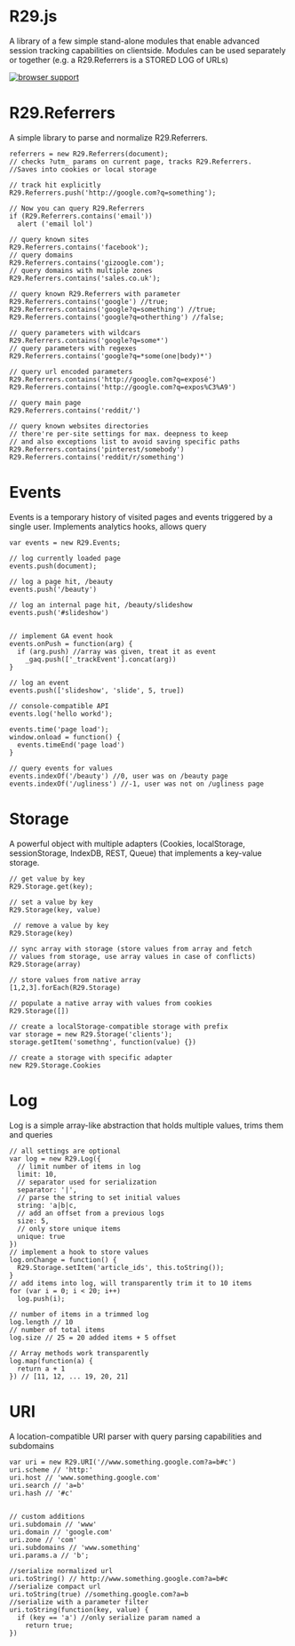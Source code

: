 R29.js
===

A library of a few simple stand-alone modules that enable advanced session tracking capabilities on clientside. Modules can be used separately or together (e.g. a R29.Referrers is a STORED LOG of URLs)

[![browser support](http://ci.testling.com/refinery29/referrer.png)](http://ci.testling.com/refinery29/referrer)


R29.Referrers
====

A simple library to parse and normalize R29.Referrers. 


    referrers = new R29.Referrers(document);
    // checks ?utm_ params on current page, tracks R29.Referrers. 
    //Saves into cookies or local storage

    // track hit explicitly
    R29.Referrers.push('http://google.com?q=something');

    // Now you can query R29.Referrers
    if (R29.Referrers.contains('email'))
      alert ('email lol')

    // query known sites
    R29.Referrers.contains('facebook');
    // query domains
    R29.Referrers.contains('gizoogle.com');
    // query domains with multiple zones
    R29.Referrers.contains('sales.co.uk');

    // query known R29.Referrers with parameter
    R29.Referrers.contains('google') //true;
    R29.Referrers.contains('google?q=something') //true;
    R29.Referrers.contains('google?q=otherthing') //false;

    // query parameters with wildcars
    R29.Referrers.contains('google?q=some*')
    // query parameters with regexes 
    R29.Referrers.contains('google?q=*some(one|body)*')

    // query url encoded parameters
    R29.Referrers.contains('http://google.com?q=exposé')
    R29.Referrers.contains('http://google.com?q=expos%C3%A9')

    // query main page
    R29.Referrers.contains('reddit/')

    // query known websites directories
    // there're per-site settings for max. deepness to keep
    // and also exceptions list to avoid saving specific paths 
    R29.Referrers.contains('pinterest/somebody')
    R29.Referrers.contains('reddit/r/something')


Events
===

Events is a temporary history of visited pages and events triggered by a single user. Implements analytics hooks, allows query 


    var events = new R29.Events;

    // log currently loaded page
    events.push(document);

    // log a page hit, /beauty
    events.push('/beauty')

    // log an internal page hit, /beauty/slideshow
    events.push('#slideshow')


    // implement GA event hook
    events.onPush = function(arg) {
      if (arg.push) //array was given, treat it as event
        _gaq.push(['_trackEvent'].concat(arg))
    }

    // log an event
    events.push(['slideshow', 'slide', 5, true])

    // console-compatible API
    events.log('hello workd');

    events.time('page load');
    window.onload = function() {
      events.timeEnd('page load')
    }
    
    // query events for values
    events.indexOf('/beauty') //0, user was on /beauty page
    events.indexOf('/ugliness') //-1, user was not on /ugliness page
    
    


Storage
===

A powerful object with multiple adapters (Cookies, localStorage, sessionStorage, IndexDB, REST, Queue) that implements a key-value storage.

      
    // get value by key
    R29.Storage.get(key);
   
    // set a value by key
    R29.Storage(key, value)

     // remove a value by key
    R29.Storage(key)

    // sync array with storage (store values from array and fetch 
    // values from storage, use array values in case of conflicts)
    R29.Storage(array)

    // store values from native array
    [1,2,3].forEach(R29.Storage)

    // populate a native array with values from cookies
    R29.Storage([]) 
   
    // create a localStorage-compatible storage with prefix
    var storage = new R29.Storage('clients');
    storage.getItem('somethng', function(value) {})

    // create a storage with specific adapter
    new R29.Storage.Cookies



Log
===

Log is a simple array-like abstraction that holds multiple values, trims them and queries

    // all settings are optional
    var log = new R29.Log({
      // limit number of items in log
      limit: 10,
      // separator used for serialization
      separator: '|',
      // parse the string to set initial values
      string: 'a|b|c,
      // add an offset from a previous logs
      size: 5,
      // only store unique items
      unique: true
    })
    // implement a hook to store values
    log.onChange = function() {
      R29.Storage.setItem('article_ids', this.toString());
    }
    // add items into log, will transparently trim it to 10 items
    for (var i = 0; i < 20; i++) 
      log.push(i);

    // number of items in a trimmed log 
    log.length // 10
    // number of total items
    log.size // 25 = 20 added items + 5 offset

    // Array methods work transparently
    log.map(function(a) {
      return a + 1
    }) // [11, 12, ... 19, 20, 21]



URI
===

A location-compatible URI parser with query parsing capabilities and subdomains

    var uri = new R29.URI('//www.something.google.com?a=b#c')
    uri.scheme // 'http:'
    uri.host // 'www.something.google.com'
    uri.search // 'a=b'
    uri.hash // '#c'


    // custom additions
    uri.subdomain // 'www'
    uri.domain // 'google.com'
    uri.zone // 'com'
    uri.subdomains // 'www.something'
    uri.params.a // 'b';

    //serialize normalized url
    uri.toString() // http://www.something.google.com?a=b#c
    //serialize compact url
    uri.toString(true) //something.google.com?a=b
    //serialize with a parameter filter
    uri.toString(function(key, value) {
      if (key == 'a') //only serialize param named a
        return true;
    })